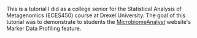This is a tutorial I did as a college senior for the Statistical Analysis of Metagenomics (ECES450) course at Drexel University. The goal of this tutorial was to demonstrate to students the [MicrobiomeAnalyst](https://www.microbiomeanalyst.ca/) website's Marker Data Profiling feature.
